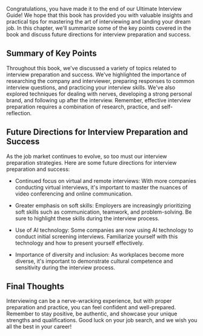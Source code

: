 
Congratulations, you have made it to the end of our Ultimate Interview Guide! We hope that this book has provided you with valuable insights and practical tips for mastering the art of interviewing and landing your dream job. In this chapter, we'll summarize some of the key points covered in the book and discuss future directions for interview preparation and success.

Summary of Key Points
---------------------

Throughout this book, we've discussed a variety of topics related to interview preparation and success. We've highlighted the importance of researching the company and interviewer, preparing responses to common interview questions, and practicing your interview skills. We've also explored techniques for dealing with nerves, developing a strong personal brand, and following up after the interview. Remember, effective interview preparation requires a combination of research, practice, and self-reflection.

Future Directions for Interview Preparation and Success
-------------------------------------------------------

As the job market continues to evolve, so too must our interview preparation strategies. Here are some future directions for interview preparation and success:

* Continued focus on virtual and remote interviews: With more companies conducting virtual interviews, it's important to master the nuances of video conferencing and online communication.

* Greater emphasis on soft skills: Employers are increasingly prioritizing soft skills such as communication, teamwork, and problem-solving. Be sure to highlight these skills during the interview process.

* Use of AI technology: Some companies are now using AI technology to conduct initial screening interviews. Familiarize yourself with this technology and how to present yourself effectively.

* Importance of diversity and inclusion: As workplaces become more diverse, it's important to demonstrate cultural competence and sensitivity during the interview process.

Final Thoughts
--------------

Interviewing can be a nerve-wracking experience, but with proper preparation and practice, you can feel confident and well-prepared. Remember to stay positive, be authentic, and showcase your unique strengths and qualifications. Good luck on your job search, and we wish you all the best in your career!

